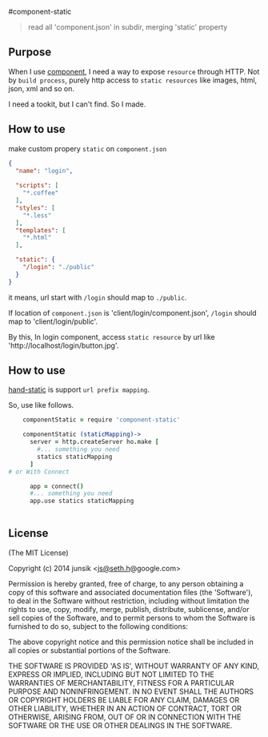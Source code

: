 #component-static

> read all 'component.json' in subdir, merging 'static' property



## Purpose

When I use [component][comp], I need a way to expose `resource` through HTTP. 
Not by `build process`, purely http access to `static resources` like images, html, json, xml and so on. 

I need a tookit, but I can't find. So I made.

[comp]: https://github.com/component
## How to use

make custom propery `static` on `component.json`


```json
{
  "name": "login",
 
  "scripts": [
    "*.coffee"
  ],
  "styles": [
    "*.less"
  ],
  "templates": [
    "*.html"
  ],

  "static": {
    "/login": "./public"
  }
}
```  

it means, url start with `/login` should map to `./public`.

If location of `component.json` is 'client/login/component.json', `/login` should map to 'client/login/public'.

By this, In login component, access `static resource` by url like 'http://localhost/login/button.jpg'.


## How to use

[hand-static][hs] is support `url prefix mapping`. 

[hs]: https://github.com/js-seth-h/hand-static 

So, use like follows.

```coffee
    componentStatic = require 'component-static'

    componentStatic (staticMapping)->
      server = http.createServer ho.make [
        #... something you need
        statics staticMapping
      ]
# or With Connect

      app = connect()
      #... something you need
      app.use statics staticMapping
      
```


## License

(The MIT License)

Copyright (c) 2014 junsik &lt;js@seth.h@google.com&gt;

Permission is hereby granted, free of charge, to any person obtaining
a copy of this software and associated documentation files (the
'Software'), to deal in the Software without restriction, including
without limitation the rights to use, copy, modify, merge, publish,
distribute, sublicense, and/or sell copies of the Software, and to
permit persons to whom the Software is furnished to do so, subject to
the following conditions:

The above copyright notice and this permission notice shall be
included in all copies or substantial portions of the Software.

THE SOFTWARE IS PROVIDED 'AS IS', WITHOUT WARRANTY OF ANY KIND,
EXPRESS OR IMPLIED, INCLUDING BUT NOT LIMITED TO THE WARRANTIES OF
MERCHANTABILITY, FITNESS FOR A PARTICULAR PURPOSE AND NONINFRINGEMENT.
IN NO EVENT SHALL THE AUTHORS OR COPYRIGHT HOLDERS BE LIABLE FOR ANY
CLAIM, DAMAGES OR OTHER LIABILITY, WHETHER IN AN ACTION OF CONTRACT,
TORT OR OTHERWISE, ARISING FROM, OUT OF OR IN CONNECTION WITH THE
SOFTWARE OR THE USE OR OTHER DEALINGS IN THE SOFTWARE.

